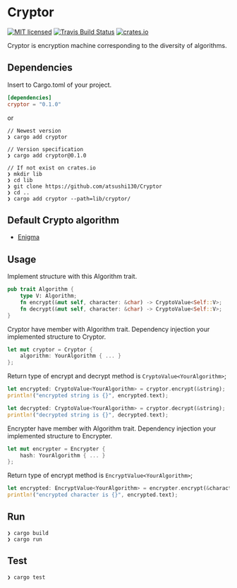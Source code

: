 # Cryptor
[![MIT licensed](https://img.shields.io/badge/license-MIT-blue.svg)](./LICENSE)
[![Travis Build Status](https://api.travis-ci.org/atsushi130/Cryptor.svg?branch=master)](https://travis-ci.org/atsushi130/Cryptor)
[![crates.io](https://img.shields.io/crates/v/cryptor.svg)](https://crates.io/crates/cryptor)

Cryptor is encryption machine corresponding to the diversity of algorithms.

## Dependencies
Insert to Cargo.toml of your project.
```toml
[dependencies]
cryptor = "0.1.0"
```
or
```console
// Newest version
❯ cargo add cryptor

// Version specification
❯ cargo add cryptor@0.1.0

// If not exist on crates.io
❯ mkdir lib
❯ cd lib
❯ git clone https://github.com/atsushi130/Cryptor
❯ cd ..
❯ cargo add cryptor --path=lib/cryptor/
```

## Default Crypto algorithm
- [Enigma](https://github.com/atsushi130/Cryptor/tree/master/src/cryptor/algorithm/enigma)

## Usage
Implement structure with this Algorithm trait.
```rust
pub trait Algorithm {
    type V: Algorithm;
    fn encrypt(&mut self, character: &char) -> CryptoValue<Self::V>;
    fn decrypt(&mut self, character: &char) -> CryptoValue<Self::V>;
}
```

Cryptor have member with Algorithm trait. Dependency injection your implemented structure to Cryptor.
```rust
let mut cryptor = Cryptor {
    algorithm: YourAlgorithm { ... }
};
```

Return type of encrypt and decrypt method is `CryptoValue<YourAlgorithm>`;
```rust
let encrypted: CryptoValue<YourAlgorithm> = cryptor.encrypt(&string);
println!("encrypted string is {}", encrypted.text);

let decrypted: CryptoValue<YourAlgorithm> = cryptor.decrypt(&string);
println!("decrypted string is {}", decrypted.text);
```

Encrypter have member with Algorithm trait. Dependency injection your implemented structure to Encrypter.
```rust
let mut encrypter = Encrypter {
    hash: YourAlgorithm { ... }
};
```

Return type of encrypt method is `EncryptValue<YourAlgorithm>`;
```rust
let encrypted: EncryptValue<YourAlgorithm> = encrypter.encrypt(&character);
println!("encrypted character is {}", encrypted.text);
```

## Run
```console
❯ cargo build
❯ cargo run

```

## Test
```console
❯ cargo test

```
